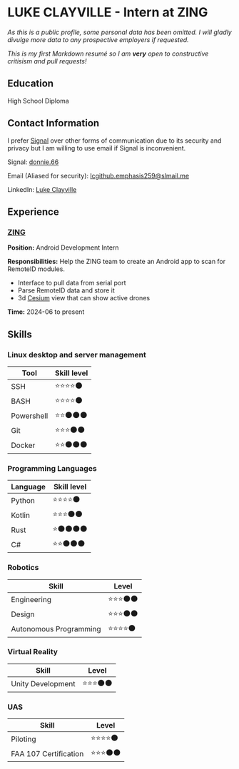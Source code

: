 # **LUKE CLAYVILLE** - Intern at ZING
*As this is a public profile, some personal data has been omitted. I will gladly divulge more data to any prospective employers if requested.*

*This is my first Markdown resumé so I am **very** open to constructive critisism and pull requests!*
## Education
High School Diploma

## Contact Information
I prefer [Signal](signal.org) over other forms of communication due to its security and privacy but I am willing to use email if Signal is inconvenient.

Signal: [donnie.66](https://signal.me/#eu/chePEr2Cxrj_USExoCN_0Sk_CLfIkAkNdZMrv1ws1-Mr2q17G95FfpQ32dAjaA0)

Email (Aliased for security): [lcgithub.emphasis259@slmail.me](mailto:lcgithub.emphasis259@slmail.me)

LinkedIn: [Luke Clayville](https://www.linkedin.com/in/luke-clayville-753227292/)

## Experience
### [ZING](https://www.zingdrones.com/)
**Position:** Android Development Intern

**Responsibilities:** Help the ZING team to create an Android app to scan for RemoteID modules.
- Interface to pull data from serial port
- Parse RemoteID data and store it
- 3d [Cesium](https://cesium.com/) view that can show active drones

**Time:** 2024-06 to present

## Skills
### Linux desktop and server management
| Tool | Skill level |
| ---- | ----------- |
| SSH        | ⭐⭐⭐⭐🌑 |
| BASH       | ⭐⭐⭐⭐🌑 |
| Powershell | ⭐⭐🌑🌑🌑 |
| Git        | ⭐⭐⭐🌑🌑 |
| Docker     | ⭐⭐🌑🌑🌑 |

### Programming Languages
| Language | Skill level |
| -------- | ----------- |
| Python | ⭐⭐⭐⭐🌑 |
| Kotlin | ⭐⭐⭐🌑🌑 |
| Rust   | ⭐🌑🌑🌑🌑 |
| C#     | ⭐⭐🌑🌑🌑 |

### Robotics
| Skill | Level |
| ----- | ----- |
| Engineering            | ⭐⭐⭐🌑🌑 |
| Design                 | ⭐⭐⭐🌑🌑 |
| Autonomous Programming | ⭐⭐⭐⭐🌑 |

### Virtual Reality
| Skill | Level |
| ----- | ----- |
| Unity Development | ⭐⭐⭐🌑🌑 |

### UAS
| Skill | Level |
| ----- | ----- |
| Piloting              | ⭐⭐⭐⭐🌑 |
| FAA 107 Certification | ⭐⭐⭐🌑🌑 |